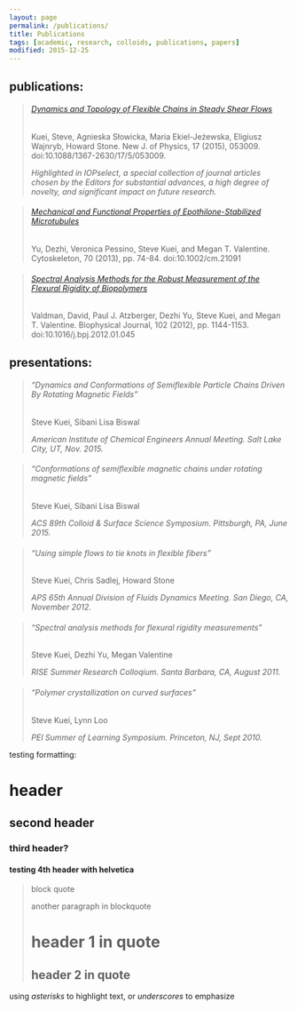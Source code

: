 ```yaml
---
layout: page
permalink: /publications/
title: Publications
tags: [academic, research, colloids, publications, papers]
modified: 2015-12-25
---
```

 
## publications:

> ###### [Dynamics and Topology of Flexible Chains in Steady Shear Flows](http://dx.doi.org/10.1088/1367-2630/17/5/053009) 
>
> Kuei, Steve, Agnieska Słowicka, Maria Ekiel-Jeżewska, Eligiusz Wajnryb, Howard Stone. New J. of Physics, 17 (2015), 053009. doi:10.1088/1367-2630/17/5/053009.
> 
> *Highlighted in IOPselect, a special collection of journal articles chosen by the Editors for substantial advances, a high degree of novelty, and significant
impact on future research.*
 
> ###### [Mechanical and Functional Properties of Epothilone-Stabilized Microtubules](http://dx.doi.org/10.1002/cm.21091)
>
> Yu, Dezhi, Veronica Pessino, Steve Kuei, and Megan T. Valentine. Cytoskeleton, 70 (2013), pp. 74-84. doi:10.1002/cm.21091

> ###### [Spectral Analysis Methods for the Robust Measurement of the Flexural Rigidity of Biopolymers](http://dx.doi.org/10.1016/j.bpj.2012.01.045)
>
> Valdman, David, Paul J. Atzberger, Dezhi Yu, Steve Kuei, and Megan T. Valentine. Biophysical Journal, 102 (2012), pp. 1144-1153.
doi:10.1016/j.bpj.2012.01.045


## presentations:

> ###### “Dynamics and Conformations of Semiflexible Particle Chains Driven By Rotating Magnetic Fields”
>
> Steve Kuei, Sibani Lisa Biswal
>
> *American Institute of Chemical Engineers Annual Meeting. Salt Lake City, UT, Nov. 2015.*

> ###### “Conformations of semiflexible magnetic chains under rotating magnetic fields”
>
> Steve Kuei, Sibani Lisa Biswal
>
> *ACS 89th Colloid & Surface Science Symposium. Pittsburgh, PA, June 2015.*

> ###### “Using simple flows to tie knots in flexible fibers”
>
> Steve Kuei, Chris Sadlej, Howard Stone
>
> *APS 65th Annual Division of Fluids Dynamics Meeting. San Diego, CA, November 2012.*

> ###### “Spectral analysis methods for flexural rigidity measurements”
>
> Steve Kuei, Dezhi Yu, Megan Valentine
>
> *RISE Summer Research Colloqium. Santa Barbara, CA, August 2011.*

> ###### “Polymer crystallization on curved surfaces”
>
> Steve Kuei, Lynn Loo
>
> *PEI Summer of Learning Symposium. Princeton, NJ, Sept 2010.*

testing formatting:

# header

## second header

### third header?

#### testing 4th header with helvetica

> block quote
>
> another paragraph in blockquote
>
> # header 1 in quote
>
> ## header 2 in quote

using *asterisks* to highlight text, or _underscores_ to emphasize
